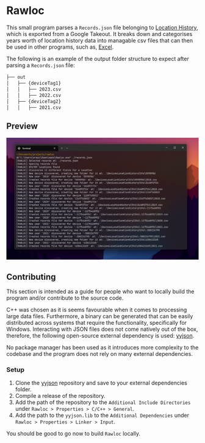 ﻿# Rawloc

This small program parses a `Records.json` file belonging to [Location History](https://locationhistoryformat.com/reference/records/), which is exported from a Google Takeout. It breaks down and categorises years worth of location history data into managable csv files that can then be used in other programs, such as, [Excel](https://www.microsoft.com/en/microsoft-365/excel).

The following is an example of the output folder structure to expect after parsing a `Records.json` file:

```
├── out
│   ├── {deviceTag1}
│   │   ├── 2023.csv
│   │   ├── 2022.csv
│   ├── {deviceTag2}
│   │   ├── 2021.csv
```

## Preview

![Screenshot of program being run](./screenshots/preview.png "Preview v1.0.0")

## Contributing

This section is intended as a guide for people who want to locally build the program and/or contribute to the source code.

C++ was chosen as it is seems favourable when it comes to processing large data files. Furthermore, a binary can be generated that can be easily distributed across systems that require the functionality, specifically for Windows. Interacting with JSON files does not come natively out of the box, therefore, the following open-source external dependency is used: [yyjson](https://github.com/ibireme/yyjson).

No package manager has been used as it introduces more complexity to the codebase and the program does not rely on many external dependencies.

### Setup

1. Clone the [yyjson](https://github.com/ibireme/yyjson) repository and save to your external dependencies folder.
2. Compile a release of the repository. 
3. Add the path of the repository to the `Additional Include Directories` under `Rawloc > Properties > C/C++ > General`.
4. Add the path to the `yyjson.lib` to the `Additional Dependencies` under `Rawloc > Properties > Linker > Input`.

You should be good to go now to build `Rawloc` locally.

